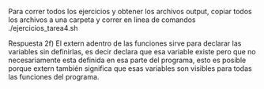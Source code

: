 Para correr todos los ejercicios y obtener los archivos output, copiar todos los archivos a una carpeta y correr en linea de comandos
./ejercicios_tarea4.sh




Respuesta 2f)
El extern adentro de las funciones sirve para declarar las variables sin definirlas, es decir declara que esa variable existe pero que no necesariamente esta definida en esa parte del programa, esto es posible porque extern también significa que esas variables son visibles para todas las funciones del programa. 
